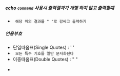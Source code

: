 ﻿
##### echo `command` 사용시 출력결과가 개행 하지 않고 출력할떄
- ``` 해당 위의 결과를 " "로 감싸고 출력하기```

##### 인용부호
- 단일따옴표(Single Quotes) : ' '
- ``` 모든 특수 기호를 일반 문자화된다```
- 이중따옴표(Double Quotes) : " "
- ```$, ', \를 제외한 모든 특수 기호가 일반 문자화 된다
